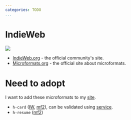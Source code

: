 ```yaml
---
categories: TODO
...
```


# IndieWeb

<img src="https://indieweb.org/img/indiewebcamp.svg"/>

- [IndieWeb.org](https://indieweb.org) - the official community's site.
- [Microformats.org](https://microformats.org) - the official site about microformats.

# Need to adopt

I want to add these microformats to my [site](https://astynax.me).

- `h-card` ([IW](https://indieweb.org/h-card), [mf2](https://microformats.org/wiki/h-card)), can be validated using [service](https://indiewebify.me/validate-h-card/).
- `h-resume` ([mf2](https://microformats.org/wiki/h-resume))